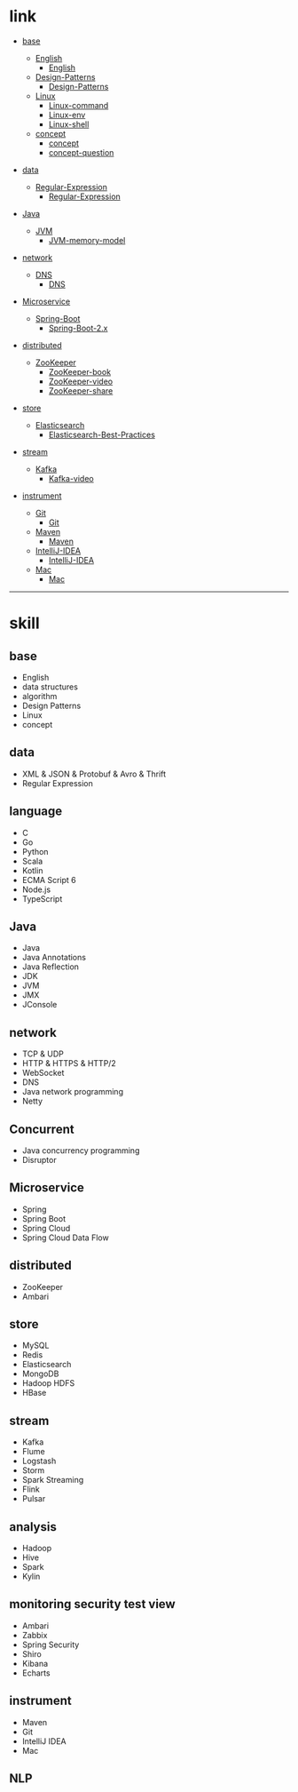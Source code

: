 # link

- [base](https://github.com/zozospider/note/tree/master/base)
  - [English](https://github.com/zozospider/note/tree/master/base/English)
    - [English](https://github.com/zozospider/note/blob/master/base/English/English.md)
  - [Design-Patterns](https://github.com/zozospider/note/tree/master/base/Design-Patterns)
    - [Design-Patterns](https://github.com/zozospider/note/blob/master/base/Design-Patterns/Design-Patterns.md)
  - [Linux](https://github.com/zozospider/note/tree/master/base/Linux)
    - [Linux-command](https://github.com/zozospider/note/blob/master/base/Linux/Linux-command.md)
    - [Linux-env](https://github.com/zozospider/note/blob/master/base/Linux/Linux-env.md)
    - [Linux-shell](https://github.com/zozospider/note/blob/master/base/Linux/Linux-shell.md)
  - [concept](https://github.com/zozospider/note/tree/master/base/concept)
    - [concept](https://github.com/zozospider/note/blob/master/base/concept/concept.md)
    - [concept-question](https://github.com/zozospider/note/blob/master/base/concept/concept-question.md)

- [data](https://github.com/zozospider/note/tree/master/data)
  - [Regular-Expression](https://github.com/zozospider/note/tree/master/data/Regular-Expression)
    - [Regular-Expression](https://github.com/zozospider/note/blob/master/data/Regular-Expression/Regular-Expression.md)

- [Java](https://github.com/zozospider/note/tree/master/Java)
  - [JVM](https://github.com/zozospider/note/tree/master/Java/JVM)
    - [JVM-memory-model](https://github.com/zozospider/note/blob/master/Java/JVM/JVM-memory-model.md)

- [network](https://github.com/zozospider/note/tree/master/network)
  - [DNS](https://github.com/zozospider/note/tree/master/network/DNS)
    - [DNS](https://github.com/zozospider/note/blob/master/network/DNS/DNS.md)

- [Microservice](https://github.com/zozospider/note/tree/master/Microservice)
  - [Spring-Boot](https://github.com/zozospider/note/tree/master/Microservice/Spring-Boot)
    - [Spring-Boot-2.x](https://github.com/zozospider/note/blob/master/Microservice/Spring-Boot/Spring-Boot-2.x.md)

- [distributed](https://github.com/zozospider/note/tree/master/distributed)
  - [ZooKeeper](https://github.com/zozospider/note/tree/master/distributed/ZooKeeper)
    - [ZooKeeper-book](https://github.com/zozospider/note/blob/master/distributed/ZooKeeper/ZooKeeper-book.md)
    - [ZooKeeper-video](https://github.com/zozospider/note/blob/master/distributed/ZooKeeper/ZooKeeper-video.md)
    - [ZooKeeper-share](https://github.com/zozospider/note/blob/master/distributed/ZooKeeper/ZooKeeper-share.md)

- [store](https://github.com/zozospider/note/tree/master/store)
  - [Elasticsearch](https://github.com/zozospider/note/tree/master/store/Elasticsearch)
    - [Elasticsearch-Best-Practices](https://github.com/zozospider/note/blob/master/store/Elasticsearch/Elasticsearch-Best-Practices.md)

- [stream](https://github.com/zozospider/note/tree/master/stream)
  - [Kafka](https://github.com/zozospider/note/tree/master/stream/Kafka)
    - [Kafka-video](https://github.com/zozospider/note/blob/master/stream/Kafka/Kafka-video.md)

- [instrument](https://github.com/zozospider/note/tree/master/instrument)
  - [Git](https://github.com/zozospider/note/tree/master/instrument/Git)
    - [Git](https://github.com/zozospider/note/blob/master/instrument/Git/Git.md)
  - [Maven](https://github.com/zozospider/note/tree/master/instrument/Maven)
    - [Maven](https://github.com/zozospider/note/blob/master/instrument/Maven/Maven.md)
  - [IntelliJ-IDEA](https://github.com/zozospider/note/tree/master/instrument/IntelliJ-IDEA)
    - [IntelliJ-IDEA](https://github.com/zozospider/note/blob/master/instrument/IntelliJ-IDEA/IntelliJ-IDEA.md)
  - [Mac](https://github.com/zozospider/note/tree/master/instrument/Mac)
    - [Mac](https://github.com/zozospider/note/blob/master/instrument/Mac/Mac.md)

---

# skill

## base
* English
* data structures
* algorithm
* Design Patterns
* Linux
* concept

## data
* XML & JSON & Protobuf & Avro & Thrift
* Regular Expression

## language
* C
* Go
* Python
* Scala
* Kotlin
* ECMA Script 6
* Node.js
* TypeScript

## Java
* Java
* Java Annotations
* Java Reflection
* JDK
* JVM
* JMX
* JConsole

## network
* TCP & UDP
* HTTP & HTTPS & HTTP/2
* WebSocket
* DNS
* Java network programming
* Netty

## Concurrent
* Java concurrency programming
* Disruptor

## Microservice
* Spring
* Spring Boot
* Spring Cloud
* Spring Cloud Data Flow

## distributed
* ZooKeeper
* Ambari

## store
* MySQL
* Redis
* Elasticsearch
* MongoDB
* Hadoop HDFS
* HBase

## stream
* Kafka
* Flume
* Logstash
* Storm
* Spark Streaming
* Flink
* Pulsar

## analysis
* Hadoop
* Hive
* Spark
* Kylin

## monitoring security test view
* Ambari
* Zabbix
* Spring Security
* Shiro
* Kibana
* Echarts

## instrument
* Maven
* Git
* IntelliJ IDEA
* Mac

## NLP
